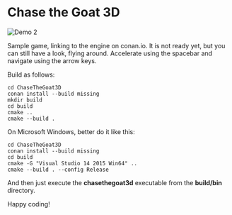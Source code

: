 Chase the Goat 3D
=================

![Demo 2](https://cloud.githubusercontent.com/assets/875167/18656844/0dc828a0-7ef5-11e6-884b-706369d682f6.gif)

Sample game, linking to the engine on conan.io. It is not ready yet, but you can still have a look, flying around. Accelerate using the spacebar and navigate using the arrow keys.

Build as follows:

	cd ChaseTheGoat3D
	conan install --build missing
	mkdir build
	cd build
	cmake ..
	cmake --build .

On Microsoft Windows, better do it like this:

	cd ChaseTheGoat3D
	conan install --build missing
	cd build
	cmake -G "Visual Studio 14 2015 Win64" ..
	cmake --build . --config Release

And then just execute the **chasethegoat3d** executable from the **build/bin** directory.

Happy coding!

